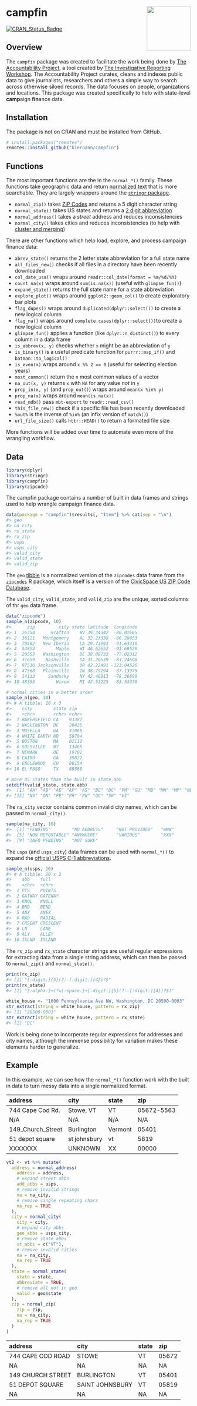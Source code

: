 
<!-- README.md is generated from README.Rmd. Please edit that file -->

# campfin <img src="man/figures/logo.png" align="right" width="120" />

[![CRAN\_Status\_Badge](http://www.r-pkg.org/badges/version/campfin)](https://cran.r-project.org/package=campfin)

## Overview

The `campfin` package was created to facilitate the work being done by
[The Accountability
Project](https://www.publicaccountability.org/ "tap"), a tool created by
[The Investigative Reporting
Workshop](https://investigativereportingworkshop.org/ "irw"). The
Accountability Project curates, cleans and indexes public data to give
journalists, researchers and others a simple way to search across
otherwise siloed records. The data focuses on people, organizations and
locations. This package was created specifically to helo with
state-level **camp**aign **fin**ance data.

## Installation

The package is not on CRAN and must be installed from GitHub.

``` r
# install.packages("remotes")
remotes::install_github("kiernann/campfin")
```

## Functions

The most important functions are the in the `normal_*()` family. These
functions take geographic data and return [normalized
text](https://en.wikipedia.org/wiki/Text_normalization "text_normal")
that is more searchable. They are largely wrappers around the [`stringr`
package](https://github.com/tidyverse/stringr "stringr").

  - `normal_zip()` takes [ZIP
    Codes](https://en.wikipedia.org/wiki/ZIP_Code "zip_code") and
    returns a 5 digit character string
  - `normal_state()` takes US states and returns a [2 digit
    abbreviation](https://en.wikipedia.org/wiki/List_of_U.S._state_abbreviations "state_abbs")
  - `normal_address()` takes a *street* address and reduces
    inconsistencies
  - `normal_city()` takes cities and reduces inconsistencies (to help
    with [cluster and
    merging](https://github.com/OpenRefine/OpenRefine/wiki/Clustering-In-Depth "open_refine"))

There are other functions which help load, explore, and process campaign
finance data:

  - `abrev_state()` returns the 2 letter state abbreviation for a full
    state name
  - `all_files_new()` checks if all files in a directory have been
    recently downloaded
  - `col_date_usa()` wraps around `readr::col_date(format = %m/%d/%Y)`
  - `count_na(x)` wraps around `sum(is.na(x))` (useful with
    `glimpse_fun()`)
  - `expand_state()` returns the full state name for a state
    abbreviation
  - `explore_plot()` wraps around `ggplot2::geom_col()` to create
    exploratory bar plots
  - `flag_dupes()` wraps around `duplicated(dplyr::select())` to create
    a new logical column
  - `flag_na()` wraps around `complete.cases(dplyr::select())`to create
    a new logical column
  - `glimpse_fun()` applies a function (like `dplyr::n_distinct()`) to
    every column in a data frame
  - `is_abbrev(x, y)` checks whether `x` might be an abbreviation of `y`
  - `is_binary()` is a useful predicate function for `purrr::map_if()`
    and `batman::to_logical()`
  - `is_even(x)` wraps around `x %% 2 == 0` (useful for selecting
    election years)
  - `most_common()` return the `n` most common values of a vector
  - `na_out(x, y)` returns `x` with `NA` for any value *not* in `y`
  - `prop_in(x, y)` (and `prop_out()`) wraps around `mean(x %in% y)`
  - `prop_na(x)` wraps around `mean(is.na(x))`
  - `read_mdb()` pass `mbt-export` to `readr::read_csv()`
  - `this_file_new()` check if a specific file has been recently
    downloaded
  - `%out%` is the inverse of `%in%` (an infix version of `match()`)
  - `url_file_size()` calls `httr::HEAD()` to return a formated file
    size

More functions will be added over time to automate even more of the
wrangling workflow.

## Data

``` r
library(dplyr)
library(stringr)
library(campfin)
library(zipcode)
```

The campfin package contains a number of built in data frames and
strings used to help wrangle campaign finance data.

``` r
data(package = "campfin")$results[, "Item"] %>% cat(sep = "\n")
#> geo
#> na_city
#> rx_state
#> rx_zip
#> usps
#> usps_city
#> valid_city
#> valid_state
#> valid_zip
```

The `geo` [tibble](https://tibble.tidyverse.org/ "tibble") is a
normalized version of the `zipcodes` data frame from the
[`zipcodes`](https://cran.r-project.org/web/packages/zipcode/ "zip_pkg")
R package, which itself is a version of the [CivicSpace US ZIP Code
Database](https://boutell.com/zipcodes/ "civic_space").

The `valid_city`, `valid_state`, and `valid_zip` are the unique, sorted
columns of thr `geo` data frame.

``` r
data("zipcode")
sample_n(zipcode, 10)
#>      zip         city state latitude  longitude
#> 1  26354      Grafton    WV 39.34342  -80.02665
#> 2  36121   Montgomery    AL 32.23338  -86.20853
#> 3  70562   New Iberia    LA 29.73993  -91.63310
#> 4  54854        Maple    WI 46.62652  -91.69520
#> 5  20553   Washington    DC 38.88733  -77.02312
#> 6  31659    Nashville    GA 31.20539  -83.24608
#> 7  97530 Jacksonville    OR 42.22491 -123.04526
#> 8  47568   Plainville    IN 38.79194  -87.13975
#> 9  14133     Sandusky    NY 42.48913  -78.36699
#> 10 48393        Wixom    MI 42.53225  -83.53378

# normal cities in a better order
sample_n(geo, 10)
#> # A tibble: 10 x 3
#>    city        state zip  
#>    <chr>       <chr> <chr>
#>  1 BAKERSFIELD CA    93387
#>  2 WASHINGTON  DC    20425
#>  3 MUSELLA     GA    31066
#>  4 WHITE EARTH ND    58794
#>  5 BOSTON      MA    02112
#>  6 SOLSVILLE   NY    13465
#>  7 NEWARK      DE    19702
#>  8 CAIRO       GA    39827
#>  9 ENGLEWOOD   CO    80154
#> 10 EL PASO     TX    88588

# more US states than the built in state.abb
setdiff(valid_state, state.abb)
#>  [1] "AA" "AB" "AE" "AP" "AS" "BC" "DC" "FM" "GU" "MB" "MH" "MP" "NB" "NL"
#> [15] "NS" "ON" "PE" "PR" "PW" "QC" "SK" "VI"
```

The `na_city` vector contains common invalid city names, which can be
passed to `normal_city()`.

``` r
sample(na_city, 10)
#>  [1] "PENDING"        "NO ADDRESS"     "NOT PROVIDED"   "WWW"           
#>  [5] "NON REPORTABLE" "ANYWHERE"       "VARIOUS"        "XXX"           
#>  [9] "INFO PENDING"   "NOT SURE"
```

The `usps` (and `usps_city`) data frames can be used with `normal_*()`
to expand the [official USPS C-1
abbreviations](https://pe.usps.com/text/pub28/28apc_002.htm).

``` r
sample_n(usps, 10)
#> # A tibble: 10 x 2
#>    abb    full    
#>    <chr>  <chr>   
#>  1 PTS    POINTS  
#>  2 GATWAY GATEWAY 
#>  3 KNOL   KNOLL   
#>  4 BND    BEND    
#>  5 ANX    ANEX    
#>  6 RAD    RADIAL  
#>  7 CRSENT CRESCENT
#>  8 LN     LANE    
#>  9 ALY    ALLEY   
#> 10 ISLND  ISLAND
```

The `rx_zip` and `rx_state` character strings are useful regular
expressions for extracting data from a single string address, which can
then be passed to `normal_zip()` and `normal_state()`.

``` r
print(rx_zip)
#> [1] "[:digit:]{5}(?:-[:digit:]{4})?$"
print(rx_state)
#> [1] "[:alpha:]+(?=[:space:]+[:digit:]{5}(?:-[:digit:]{4})?$)"
```

``` r
white_house <- "1600 Pennsylvania Ave NW, Washington, DC 20500-0003"
str_extract(string = white_house, pattern = rx_zip)
#> [1] "20500-0003"
str_extract(string = white_house, pattern = rx_state)
#> [1] "DC"
```

Work is being done to incorperate regular expressions for addresses and
city names, although the immense possibility for variation makes these
elements harder to generalize.

## Example

In this example, we can see how the `normal_*()` function work with the
built in data to turn messy data into a single normalized format.

| address             | city         | state   | zip        |
| :------------------ | :----------- | :------ | :--------- |
| 744 Cape Cod Rd.    | Stowe, VT    | VT      | 05672-5563 |
| N/A                 | N/A          | N/A     | N/A        |
| 149\_Church\_Street | Burlington   | Vermont | 05401      |
| 51 depot square     | st johnsbury | vt      | 5819       |
| XXXXXXX             | UNKNOWN      | XX      | 00000      |

``` r
vt2 <- vt %>% mutate(
  address = normal_address(
    address = address,
    # expand street abbs
    add_abbs = usps,
    # remove invalid strings
    na = na_city,
    # remove single repeating chars
    na_rep = TRUE
  ),
  city = normal_city(
    city = city,
    # expand city abbs
    geo_abbs = usps_city,
    # remove state abbs
    st_abbs = c("VT"),
    # remove invalid cities
    na = na_city,
    na_rep = TRUE
  ),
  state = normal_state(
    state = state,
    abbreviate = TRUE,
    # remove all not in geo
    valid = geo$state
  ),
  zip = normal_zip(
    zip = zip,
    na = na_city,
    na_rep = TRUE
  )
)
```

| address           | city            | state | zip   |
| :---------------- | :-------------- | :---- | :---- |
| 744 CAPE COD ROAD | STOWE           | VT    | 05672 |
| NA                | NA              | NA    | NA    |
| 149 CHURCH STREET | BURLINGTON      | VT    | 05401 |
| 51 DEPOT SQUARE   | SAINT JOHNSBURY | VT    | 05819 |
| NA                | NA              | NA    | NA    |
